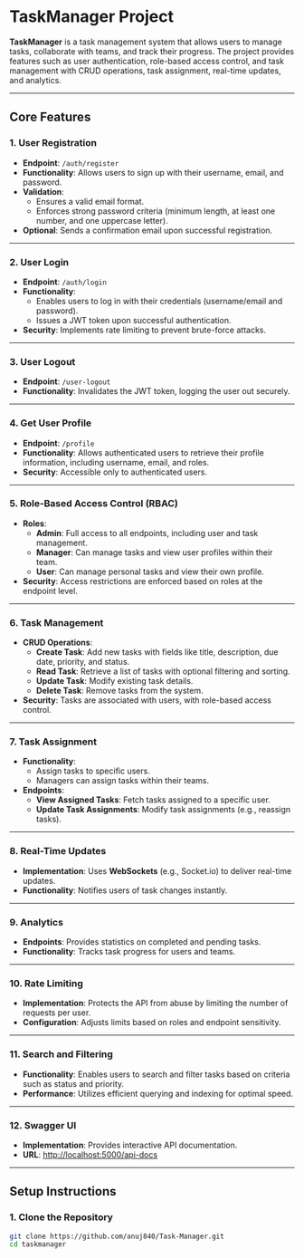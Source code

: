 # TaskManager Project

**TaskManager** is a task management system that allows users to manage tasks, collaborate with teams, and track their progress. The project provides features such as user authentication, role-based access control, and task management with CRUD operations, task assignment, real-time updates, and analytics.

---

## Core Features

### 1. **User Registration**
- **Endpoint**: `/auth/register`
- **Functionality**: Allows users to sign up with their username, email, and password.
- **Validation**:
  - Ensures a valid email format.
  - Enforces strong password criteria (minimum length, at least one number, and one uppercase letter).
- **Optional**: Sends a confirmation email upon successful registration.

---

### 2. **User Login**
- **Endpoint**: `/auth/login`
- **Functionality**:
  - Enables users to log in with their credentials (username/email and password).
  - Issues a JWT token upon successful authentication.
- **Security**: Implements rate limiting to prevent brute-force attacks.

---

### 3. **User Logout**
- **Endpoint**: `/user-logout`
- **Functionality**: Invalidates the JWT token, logging the user out securely.

---

### 4. **Get User Profile**
- **Endpoint**: `/profile`
- **Functionality**: Allows authenticated users to retrieve their profile information, including username, email, and roles.
- **Security**: Accessible only to authenticated users.

---

### 5. **Role-Based Access Control (RBAC)**
- **Roles**:
  - **Admin**: Full access to all endpoints, including user and task management.
  - **Manager**: Can manage tasks and view user profiles within their team.
  - **User**: Can manage personal tasks and view their own profile.
- **Security**: Access restrictions are enforced based on roles at the endpoint level.

---

### 6. **Task Management**
- **CRUD Operations**:
  - **Create Task**: Add new tasks with fields like title, description, due date, priority, and status.
  - **Read Task**: Retrieve a list of tasks with optional filtering and sorting.
  - **Update Task**: Modify existing task details.
  - **Delete Task**: Remove tasks from the system.
- **Security**: Tasks are associated with users, with role-based access control.

---

### 7. **Task Assignment**
- **Functionality**:
  - Assign tasks to specific users.
  - Managers can assign tasks within their teams.
- **Endpoints**:
  - **View Assigned Tasks**: Fetch tasks assigned to a specific user.
  - **Update Task Assignments**: Modify task assignments (e.g., reassign tasks).

---

### 8. **Real-Time Updates**
- **Implementation**: Uses **WebSockets** (e.g., Socket.io) to deliver real-time updates.
- **Functionality**: Notifies users of task changes instantly.

---

### 9. **Analytics**
- **Endpoints**: Provides statistics on completed and pending tasks.
- **Functionality**: Tracks task progress for users and teams.

---

### 10. **Rate Limiting**
- **Implementation**: Protects the API from abuse by limiting the number of requests per user.
- **Configuration**: Adjusts limits based on roles and endpoint sensitivity.

---

### 11. **Search and Filtering**
- **Functionality**: Enables users to search and filter tasks based on criteria such as status and priority.
- **Performance**: Utilizes efficient querying and indexing for optimal speed.

---

### 12. **Swagger UI**
- **Implementation**: Provides interactive API documentation.
- **URL**: [http://localhost:5000/api-docs](http://localhost:5000/api-docs)

---

## Setup Instructions

### 1. **Clone the Repository**

```bash
git clone https://github.com/anuj840/Task-Manager.git
cd taskmanager

